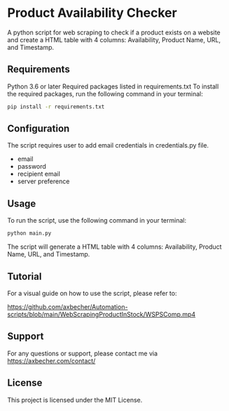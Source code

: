 # Product Availability Checker
A python script for web scraping to check if a product exists on a website and create a HTML table with 4 columns: Availability, Product Name, URL, and Timestamp.

## Requirements
Python 3.6 or later
Required packages listed in requirements.txt
To install the required packages, run the following command in your terminal:

```sh
pip install -r requirements.txt
```
## Configuration
The script requires user to add email credentials in credentials.py file.

- email
- password
- recipient email
- server preference

## Usage
To run the script, use the following command in your terminal:
```sh
python main.py
```
The script will generate a HTML table with 4 columns: Availability, Product Name, URL, and Timestamp.

## Tutorial
For a visual guide on how to use the script, please refer to:

https://github.com/axbecher/Automation-scripts/blob/main/WebScrapingProductInStock/WSPSComp.mp4



## Support
For any questions or support, please contact me via https://axbecher.com/contact/

## License
This project is licensed under the MIT License.
